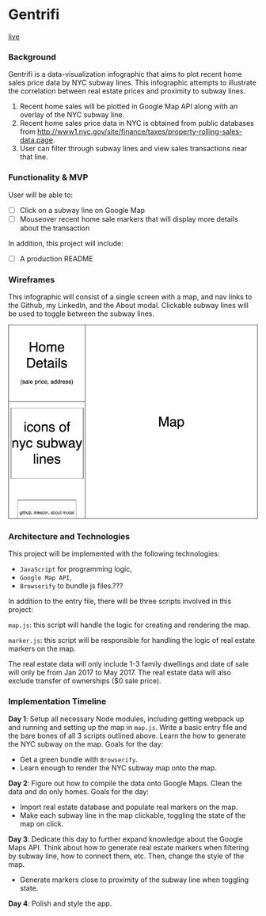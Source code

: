 # Gentrifi

[live](http://www.davidchen.world/Gentrifi)

### Background

Gentrifi is a data-visualization infographic that aims to plot recent home sales price data by NYC subway lines. This infographic attempts to illustrate the correlation between real estate prices and proximity to subway lines.

1) Recent home sales will be plotted in Google Map API along with an overlay of the NYC subway line.
2) Recent home sales price data in NYC is obtained from public databases from http://www1.nyc.gov/site/finance/taxes/property-rolling-sales-data.page.
3) User can filter through subway lines and view sales transactions near that line.

### Functionality & MVP  

User will be able to:

- [ ] Click on a subway line on Google Map
- [ ] Mouseover recent home sale markers that will display more details about the transaction

In addition, this project will include:

- [ ] A production README

### Wireframes

This infographic will consist of a single screen with a map, and nav links to the Github, my LinkedIn,
and the About modal. Clickable subway lines will be used to toggle between the subway lines.

![wireframes](./image/wireframe.png)

### Architecture and Technologies

This project will be implemented with the following technologies:

- `JavaScript` for programming logic,
- `Google Map API`,
- `Browserify` to bundle js files.???

In addition to the entry file, there will be three scripts involved in this project:

`map.js`: this script will handle the logic for creating and rendering the map.

`marker.js`: this script will be responsible for handling the logic of real estate markers on the map.

The real estate data will only include 1-3 family dwellings and date of sale will only be from Jan 2017 to May 2017. The real estate data will also exclude transfer of ownerships ($0 sale price).

### Implementation Timeline

**Day 1**: Setup all necessary Node modules, including getting webpack up and running and setting up the map in `map.js`. Write a basic entry file and the bare bones of all 3 scripts outlined above. Learn the how to generate the NYC subway on the map. Goals for the day:

- Get a green bundle with `Browserify`.
- Learn enough to render the NYC subway map onto the map.

**Day 2**: Figure out how to compile the data onto Google Maps. Clean the data and do only homes. Goals for the day:

- Import real estate database and populate real markers on the map.
- Make each subway line in the map clickable, toggling the state of the map on click.

**Day 3**: Dedicate this day to further expand knowledge about the Google Maps API. Think about how to generate real estate markers when filtering by subway line, how to connect them, etc. Then, change the style of the map.

- Generate markers close to proximity of the subway line when toggling state.


**Day 4**: Polish and style the app.
